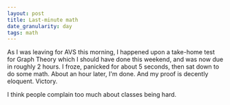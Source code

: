 ```yaml
---
layout: post
title: Last-minute math
date_granularity: day
tags: math
---
```


As I was leaving for AVS this morning, I happened upon a take-home test for
Graph Theory which I should have done this weekend, and was now due in roughly
2 hours. I froze, panicked for about 5 seconds, then sat down to do some math.
About an hour later, I'm done. And my proof is decently eloquent. Victory.

I think people complain too much about classes being hard.
